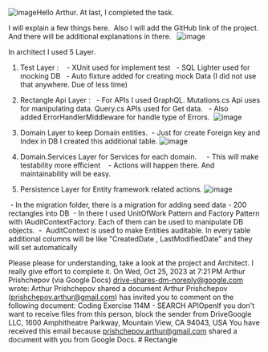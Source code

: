 ![image](https://github.com/shahinibrahimli/Rectangle/assets/58074643/42f1fa76-3445-4884-94a6-80460a2190aa)Hello Arthur. At last, I completed the task.

I will explain a few things here. 
Also I will add the GitHub link of the project. And there will be additional explanations in there. 
 ![image](https://github.com/shahinibrahimli/Rectangle/assets/58074643/49138f59-1ed0-453b-ab0c-cef6ad92d50e)

 

In architect I used 5 Layer. 
1) Test Layer :
   - XUnit used for implement test
  - SQL Lighter used for mocking DB
  - Auto fixture added for creating mock Data (I did not use that anywhere. Due of less time)
2) Rectangle Api Layer :
  - For APIs I used GraphQL. Mutations.cs Api uses for manipulating data. Query.cs APIs used for Get data.
  - Also added ErrorHandlerMiddleware for handle type of Errors. 
 ![image](https://github.com/shahinibrahimli/Rectangle/assets/58074643/edc271a2-0910-4c36-b564-90d3205652fd)


3) Domain Layer to keep Domain entities.
 - Just for create Foreign key and Index in DB I created this additional table.
 ![image](https://github.com/shahinibrahimli/Rectangle/assets/58074643/ece7000b-e5d5-43ff-b51c-3768c48bf436)


4) Domain.Services Layer for Services for each domain. 
   - This will make testability more efficient
   - Actions will happen there. And maintainability will be easy.
5) Persistence Layer for Entity framework related actions.
 ![image](https://github.com/shahinibrahimli/Rectangle/assets/58074643/666462bd-d728-444b-8011-3fcd3fdb28ab)

 - In the migration folder, there is a migration for adding seed data - 200 rectangles into DB
 - In there I used UnitOfWork Pattern and Factory Pattern with IAuditContextFactory. Each of them can be used to manipulate DB objects.
 -  AuditContext is used to make Entities auditable. In every table additional columns will be like "CreatedDate , LastModifiedDate" and they will set automatically
  

Please please for understanding, take a look at the project and Architect. I really give effort to complete it.
On Wed, Oct 25, 2023 at 7:21 PM Arthur Prishchepov (via Google Docs) <drive-shares-dm-noreply@google.com> wrote:
Arthur Prishchepov shared a document Arthur Prishchepov (prishchepov.arthur@gmail.com) has invited you to comment on the following document: Coding Exercise 114M - SEARCH APIOpenIf you don't want to receive files from this person, block the sender from DriveGoogle LLC, 1600 Amphitheatre Parkway, Mountain View, CA 94043, USA
 You have received this email because prishchepov.arthur@gmail.com shared a document with you from Google Docs. # Rectangle
